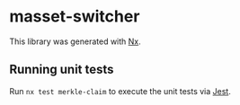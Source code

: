 # masset-switcher

This library was generated with [Nx](https://nx.dev).

## Running unit tests

Run `nx test merkle-claim` to execute the unit tests via [Jest](https://jestjs.io).

